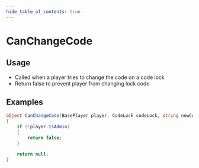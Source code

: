 ```yaml
---
hide_table_of_contents: true
---
```


# CanChangeCode

## Usage

* Called when a player tries to change the code on a code lock
* Return false to prevent player from changing lock code

## Examples

```csharp title="Prevent code change for non-admin"
object CanChangeCode(BasePlayer player, CodeLock codeLock, string newCode, bool isGuestCode)
{
    if (!player.IsAdmin)
    {
        return false;
    }

    return null;
}
```
